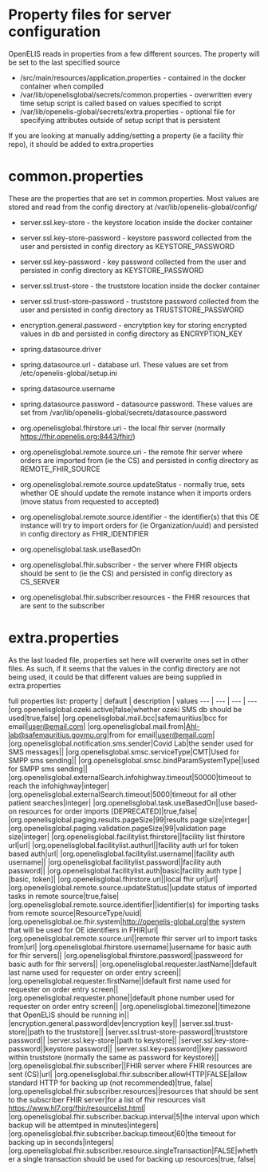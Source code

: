 # Property files for server configuration
OpenELIS reads in properties from a few different sources. The property will be set to the last specified source
* /src/main/resources/application.properties - contained in the docker container when compiled
* /var/lib/openelisglobal/secrets/common.properties - overwritten every time setup script is called based on values specified to script
* /var/lib/openelis-global/secrets/extra.properties - optional file for specifying attributes outside of setup script that is persistent 

If you are looking at manually adding/setting a property (ie a facility fhir repo), it should be added to extra.properties

# common.properties
These are the properties that are set in common.properties. Most values are stored and read from the config directory at /var/lib/openelis-global/config/
* server.ssl.key-store - the keystore location inside the docker container

* server.ssl.key-store-password - keystore password collected from the user and persisted in config directory as KEYSTORE_PASSWORD

* server.ssl.key-password - key password collected from the user and persisted in config directory as KEYSTORE_PASSWORD

* server.ssl.trust-store - the truststore location inside the docker container

* server.ssl.trust-store-password - truststore password collected from the user and persisted in config directory as TRUSTSTORE_PASSWORD

* encryption.general.password - encrytption key for storing encrypted values in db and persisted in config directory as ENCRYPTION_KEY

* spring.datasource.driver 

* spring.datasource.url - database url. These values are set from /etc/openelis-global/setup.ini

* spring.datasource.username

* spring.datasource.password - datasource password. These values are set from /var/lib/openelis-global/secrets/datasource.password

* org.openelisglobal.fhirstore.uri - the local fhir server (normally https://fhir.openelis.org:8443/fhir/)

* org.openelisglobal.remote.source.uri - the remote fhir server where orders are imported from (ie the CS) and persisted in config directory as REMOTE_FHIR_SOURCE

* org.openelisglobal.remote.source.updateStatus - normally true, sets whether OE should update the remote instance when it imports orders (move status from requested to accepted)

* org.openelisglobal.remote.source.identifier - the identifier(s) that this OE instance will try to import orders for (ie Organization/uuid) and persisted in config directory as FHIR_IDENTIFIER

* org.openelisglobal.task.useBasedOn

* org.openelisglobal.fhir.subscriber - the server where FHIR objects should be sent to (ie the CS) and persisted in config directory as CS_SERVER

* org.openelisglobal.fhir.subscriber.resources - the FHIR resources that are sent to the subscriber

# extra.properties
As the last loaded file, properties set here will overwrite ones set in other files. As such, if it seems that the values in the config directory are not being used, it could be that different values are being supplied in extra.properties


full properties list:
property | default | description | values
--- | --- | --- | ---
|org.openelisglobal.ozeki.active|false|whether ozeki SMS db should be used|true,false|
|org.openelisglobal.mail.bcc|safemauritius|bcc for email|user@email.com|
|org.openelisglobal.mail.from|Ahl-lab@safemauritius.govmu.org|from for email|user@email.com|
|org.openelisglobal.notification.sms.sender|Covid Lab|the sender used for SMS messages||
|org.openelisglobal.smsc.serviceType|CMT|Used for SMPP sms sending||
|org.openelisglobal.smsc.bindParamSystemType||used for SMPP sms sending||
|org.openelisglobal.externalSearch.infohighway.timeout|50000|timeout to reach the infohighway|integer|
|org.openelisglobal.externalSearch.timeout|5000|timeout for all other patient searches|integer|
|org.openelisglobal.task.useBasedOn||use based-on resources for order imports [DEPRECATED]|true,false|
|org.openelisglobal.paging.results.pageSize|99|results page size|integer|
|org.openelisglobal.paging.validation.pageSize|99|validation page size|integer|
|org.openelisglobal.facilitylist.fhirstore||facility list fhirstore url|url|
|org.openelisglobal.facilitylist.authurl||facility auth url for token based auth|url|
|org.openelisglobal.facilitylist.username||facility auth username||
|org.openelisglobal.facilitylist.password||facility auth password||
|org.openelisglobal.facilitylist.auth|basic|facility auth type |[basic, token]|
|org.openelisglobal.fhirstore.uri||local fhir url|url|
|org.openelisglobal.remote.source.updateStatus||update status of imported tasks in remote source|true,false|
|org.openelisglobal.remote.source.identifier||identifier(s) for importing tasks from remote source|ResourceType/uuid|
|org.openelisglobal.oe.fhir.system|http://openelis-global.org|the system that will be used for OE identifiers in FHIR|url|
|org.openelisglobal.remote.source.uri||remote fhir server url to import tasks from|url|
|org.openelisglobal.fhirstore.username||username for basic auth for fhir servers||
|org.openelisglobal.fhirstore.password||passweord for basic auth for fhir servers||
|org.openelisglobal.requester.lastName||default last name used for requester on order entry screen||
|org.openelisglobal.requester.firstName||default first name used for requester on order entry screen||
|org.openelisglobal.requester.phone||default phone number used for requester on order entry screen||
|org.openelisglobal.timezone||timezone that OpenELIS should be running in||
|encryption.general.password|dev|encryption key||
|server.ssl.trust-store||path to the truststore||
|server.ssl.trust-store-password||truststore password||
|server.ssl.key-store||path to keystore||
|server.ssl.key-store-password||keystore password||
|server.ssl.key-password||key password within truststore (normally the same as password for keystore)||
|org.openelisglobal.fhir.subscriber||FHIR server where FHIR resources are sent (CS)|url|
|org.openelisglobal.fhir.subscriber.allowHTTP|FALSE|allow standard HTTP for backing up (not recommended)|true, false|
|org.openelisglobal.fhir.subscriber.resources||resources that should be sent to the subscriber FHIR server|for a list of fhir resources visit https://www.hl7.org/fhir/resourcelist.html|
|org.openelisglobal.fhir.subscriber.backup.interval|5|the interval upon which backup will be attemtped in minutes|integers|
|org.openelisglobal.fhir.subscriber.backup.timeout|60|the timeout for backing up  in seconds|integers|
|org.openelisglobal.fhir.subscriber.resource.singleTransaction|FALSE|whether a single transaction should be used for backing up resources|true, false|
